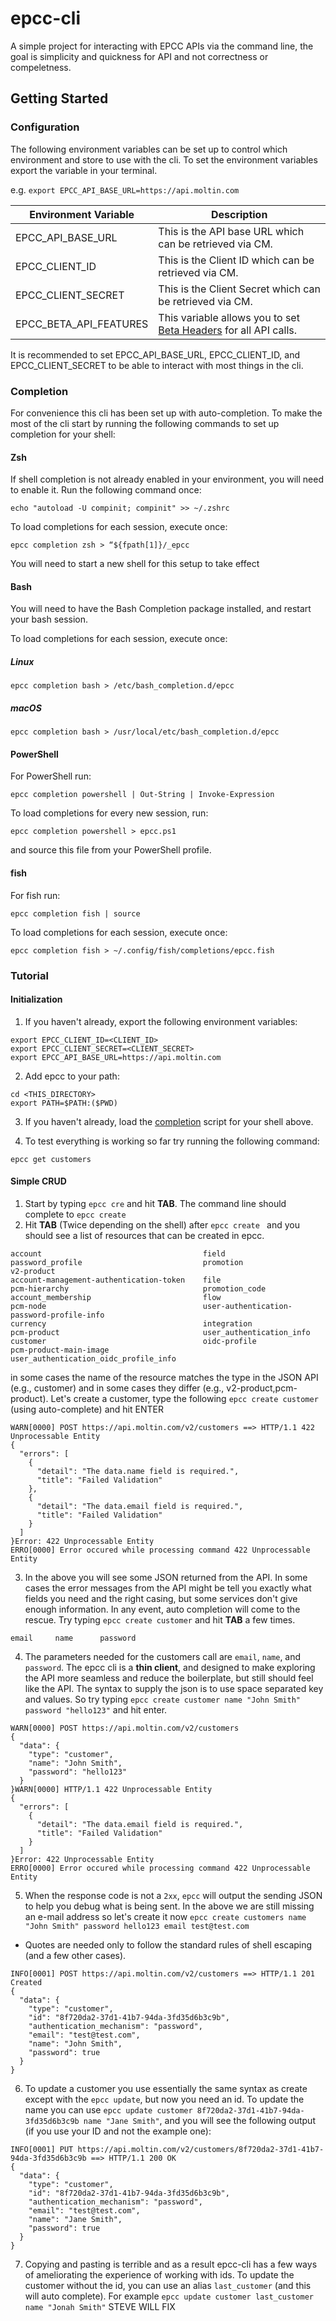 # epcc-cli

A simple project for interacting with EPCC APIs via the command line, the goal is simplicity and quickness for API and not correctness or compeletness.

## Getting Started

### Configuration

The following environment variables can be set up to control which environment and store to use with the cli.
To set the environment variables export the variable in your terminal.

e.g. `export EPCC_API_BASE_URL=https://api.moltin.com`

| Environment Variable   | Description                                                                                                                                                         |
|------------------------|---------------------------------------------------------------------------------------------------------------------------------------------------------------------|
| EPCC_API_BASE_URL      | This is the API base URL which can be retrieved via CM.                                                                                                             |
| EPCC_CLIENT_ID         | This is the Client ID which can be retrieved via CM.                                                                                                                |                                            
| EPCC_CLIENT_SECRET     | This is the Client Secret which can be retrieved via CM.                                                                                                            |
| EPCC_BETA_API_FEATURES | This variable allows you to set [Beta Headers](https://documentation.elasticpath.com/commerce-cloud/docs/api/basics/api-contract.html#beta-apis) for all API calls. |

It is recommended to set EPCC_API_BASE_URL, EPCC_CLIENT_ID, and EPCC_CLIENT_SECRET to be able to interact with most things in the cli.

### Completion

For convenience this cli has been set up with auto-completion. To make the most of the cli start by running the following commands to set up completion for your shell:

#### Zsh

If shell completion is not already enabled in your environment, you will need to enable it.
Run the following command once:

`echo "autoload -U compinit; compinit" >> ~/.zshrc`

To load completions for each session, execute once:

`epcc completion zsh > “${fpath[1]}/_epcc`

You will need to start a new shell for this setup to take effect

#### Bash

You will need to have the Bash Completion package installed, and restart your bash session.

To load completions for each session, execute once:

##### Linux

`epcc completion bash > /etc/bash_completion.d/epcc`

##### macOS

`epcc completion bash > /usr/local/etc/bash_completion.d/epcc`

#### PowerShell

For PowerShell run:

`epcc completion powershell | Out-String | Invoke-Expression`

To load completions for every new session, run:

`epcc completion powershell > epcc.ps1`

and source this file from your PowerShell profile.

#### fish

For fish run:

`epcc completion fish | source`

To load completions for each session, execute once:

`epcc completion fish > ~/.config/fish/completions/epcc.fish`

### Tutorial

#### Initialization

1. If you haven't already, export the following environment variables:

```shell
export EPCC_CLIENT_ID=<CLIENT_ID>
export EPCC_CLIENT_SECRET=<CLIENT_SECRET>
export EPCC_API_BASE_URL=https://api.moltin.com
```

2. Add epcc to your path:

```shell
cd <THIS_DIRECTORY>
export PATH=$PATH:($PWD)
```

3. If you haven't already, load the [completion](#completion) script for your shell above.

4. To test everything is working so far try running the following command:

`epcc get customers`


#### Simple CRUD

1. Start by typing `epcc cre` and hit **TAB**. The command line should complete to `epcc create`
2. Hit **TAB** (Twice depending on the shell) after `epcc create ` and you should see a list of resources that can be created in epcc.

```text
account                                    field                                      password_profile                           promotion                                  v2-product
account-management-authentication-token    file                                       pcm-hierarchy                              promotion_code                             
account_membership                         flow                                       pcm-node                                   user-authentication-password-profile-info  
currency                                   integration                                pcm-product                                user_authentication_info                   
customer                                   oidc-profile                               pcm-product-main-image                     user_authentication_oidc_profile_info
```

   in some cases the name of the resource matches the type in the JSON API (e.g., customer) and in some cases they differ (e.g., v2-product,pcm-product).
   Let's create a customer, type the following `epcc create customer` (using auto-complete) and hit ENTER

```shell
WARN[0000] POST https://api.moltin.com/v2/customers ==> HTTP/1.1 422 Unprocessable Entity 
{
  "errors": [
    {
      "detail": "The data.name field is required.",
      "title": "Failed Validation"
    },
    {
      "detail": "The data.email field is required.",
      "title": "Failed Validation"
    }
  ]
}Error: 422 Unprocessable Entity
ERRO[0000] Error occured while processing command 422 Unprocessable Entity
```

3. In the above you will see some JSON returned from the API. In some cases the error messages from the API might be tell you exactly what fields you need and the right casing,
   but some services don't give enough information. In any event, auto completion will come to the rescue. Try typing `epcc create customer` and hit **TAB** a few times.

```text
email     name      password
```

4. The parameters needed for the customers call are `email`, `name`, and `password`. 
   The epcc cli is a **thin client**, and designed to make exploring the API more seamless and reduce the boilerplate, but still should feel like the API.
   The syntax to supply the json is to use space separated key and values. So try typing `epcc create customer name "John Smith" password "hello123"` and hit enter.

```shell
WARN[0000] POST https://api.moltin.com/v2/customers 
{
  "data": {
    "type": "customer",
    "name": "John Smith",
    "password": "hello123"
  }
}WARN[0000] HTTP/1.1 422 Unprocessable Entity            
{
  "errors": [
    {
      "detail": "The data.email field is required.",
      "title": "Failed Validation"
    }
  ]
}Error: 422 Unprocessable Entity
ERRO[0000] Error occured while processing command 422 Unprocessable Entity
```

5. When the response code is not a `2xx`, `epcc` will output the sending JSON to help you debug what is being sent. In the above we are still missing an e-mail address so let's create it now `epcc create customers name "John Smith" password hello123 email test@test.com`

- Quotes are needed only to follow the standard rules of shell escaping (and a few other cases).

```shell
INFO[0001] POST https://api.moltin.com/v2/customers ==> HTTP/1.1 201 Created 
{
  "data": {
    "type": "customer",
    "id": "8f720da2-37d1-41b7-94da-3fd35d6b3c9b",
    "authentication_mechanism": "password",
    "email": "test@test.com",
    "name": "John Smith",
    "password": true
  }
}
```

6. To update a customer you use essentially the same syntax as create except with the `epcc update`, but now you need an id.
   To update the name you can use `epcc update customer 8f720da2-37d1-41b7-94da-3fd35d6b3c9b name "Jane Smith"`, and you will see the following output (if you use your ID and not the example one):

```shell
INFO[0001] PUT https://api.moltin.com/v2/customers/8f720da2-37d1-41b7-94da-3fd35d6b3c9b ==> HTTP/1.1 200 OK 
{
  "data": {
    "type": "customer",
    "id": "8f720da2-37d1-41b7-94da-3fd35d6b3c9b",
    "authentication_mechanism": "password",
    "email": "test@test.com",
    "name": "Jane Smith",
    "password": true
  }
}
```

7. Copying and pasting is terrible and as a result epcc-cli has a few ways of ameliorating the experience of working with ids. 
   To update the customer without the id, you can use an alias `last_customer` (and this will auto complete). For example `epcc update customer last_customer name "Jonah Smith"`
STEVE WILL FIX
